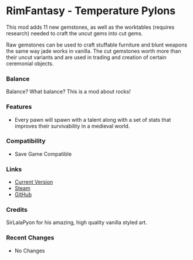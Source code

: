 # RimFantasy - Temperature Pylons

This mod adds 11 new gemstones, as well as the worktables (requires research) needed to craft the uncut gems into cut gems.

Raw gemstones can be used to craft stuffable furniture and blunt weapons the same way jade works in vanilla. The cut gemstones worth more than their uncut variants and are used in trading and creation of certain ceremonial objects.

### Balance

Balance? What balance? This is a mod about rocks!

### Features

- Every pawn will spawn with a talent along with a set of stats that improves their survivability in a medieval world.

### Compatibility

- Save Game Compatible

### Links

- [Current Version](https://github.com/Sierra0003/RimFantasy---Gemstones/releases/tag/v0.3b)
- [Steam](https://steamcommunity.com/sharedfiles/filedetails/?id=1234567890)
- [GitHub](https://github.com/Sierra0003/RimFantasy---Gemstones)

### Credits

SirLalaPyon for his amazing, high quality vanilla styled art.

### Recent Changes

- No Changes